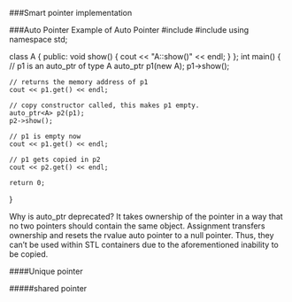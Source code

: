 ###Smart pointer implementation

###Auto Pointer 
Example of Auto Pointer 
#include <iostream>
#include <memory>
using namespace std;
  
class A {
public:
    void show() { cout << "A::show()" << endl; }
};
int main()
{
    // p1 is an auto_ptr of type A
    auto_ptr<A> p1(new A);
    p1->show();
  
    // returns the memory address of p1
    cout << p1.get() << endl;
  
    // copy constructor called, this makes p1 empty.
    auto_ptr<A> p2(p1);
    p2->show();
  
    // p1 is empty now
    cout << p1.get() << endl;
  
    // p1 gets copied in p2
    cout << p2.get() << endl;
  
    return 0;
}

Why is auto_ptr deprecated?
It takes ownership of the pointer in a way that no two pointers should contain the same object. Assignment transfers ownership and resets the rvalue auto pointer to a null pointer. Thus, they can’t be used within STL containers due to the aforementioned inability to be copied.

####Unique pointer

#####shared pointer

